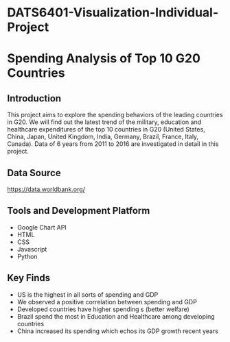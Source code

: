 # DATS6401-Visualization-Individual-Project
# Spending Analysis of Top 10 G20 Countries

## Introduction
This project aims to explore the spending behaviors of the leading countries in G20. We will find out the latest trend of the military, education and healthcare expenditures of the top 10 countries in G20 (United States, China, Japan, United Kingdom, India, Germany, Brazil, France, Italy, Canada). Data of 6 years from 2011 to 2016 are investigated in detail in this project.

## Data Source
https://data.worldbank.org/

## Tools and Development Platform
* Google Chart API
* HTML
* CSS
* Javascript
* Python

## Key Finds
* US is the highest in all sorts of spending and GDP
* We observed a positive correlation between spending and GDP
* Developed countries have higher spending s (better welfare)
* Brazil spend the most in Education and Healthcare among developing countries
* China increased its spending which echos its GDP growth recent years




